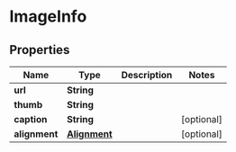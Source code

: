 
# ImageInfo

## Properties
Name | Type | Description | Notes
------------ | ------------- | ------------- | -------------
**url** | **String** |  | 
**thumb** | **String** |  | 
**caption** | **String** |  |  [optional]
**alignment** | [**Alignment**](Alignment.md) |  |  [optional]



